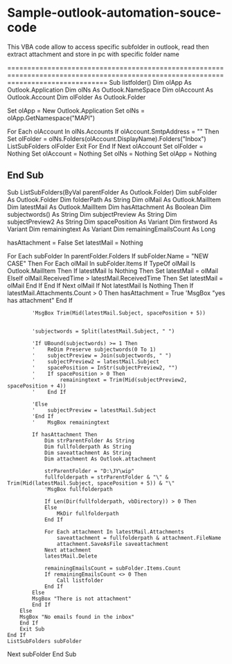 # Sample-outlook-automation-souce-code
This VBA code allow to access specific subfolder in outlook, read then extract attachment and store in pc with specific folder name

=====================================================================================================================================
Sub listfolder()
Dim olApp As Outlook.Application
Dim olNs As Outlook.NameSpace
Dim olAccount As Outlook.Account
Dim olFolder As Outlook.Folder

Set olApp = New Outlook.Application
Set olNs = olApp.GetNamespace("MAPI")

For Each olAccount In olNs.Accounts
If olAccount.SmtpAddress = "<primary email account>" Then
Set olFolder = olNs.Folders(olAccount.DisplayName).Folders("Inbox")
    ListSubFolders olFolder
    Exit For
End If
Next olAccount
Set olFolder = Nothing
Set olAccount = Nothing
Set olNs = Nothing
Set olApp = Nothing

End Sub
-----------------------------------------------------------------------------------------------------------------------------------
Sub ListSubFolders(ByVal parentFolder As Outlook.Folder)
Dim subFolder As Outlook.Folder
Dim folderPath As String
Dim olMail As Outlook.MailItem
Dim latestMail As Outlook.MailItem
Dim hasAttachment As Boolean
Dim subjectwords() As String
Dim subjectPreview As String
Dim subjectPreview2 As String
Dim spacePosition As Variant
Dim firstword As Variant
Dim remainingtext As Variant
Dim remainingEmailsCount As Long

hasAttachment = False
Set latestMail = Nothing

For Each subFolder In parentFolder.Folders
    If subFolder.Name = "NEW CASE" Then
        For Each olMail In subFolder.Items
            If TypeOf olMail Is Outlook.MailItem Then
                If latestMail Is Nothing Then
                    Set latestMail = olMail
                ElseIf olMail.ReceivedTime > latestMail.ReceivedTime Then
                    Set latestMail = olMail
                End If
            End If
        Next olMail
        If Not latestMail Is Nothing Then
            If latestMail.Attachments.Count > 0 Then
             hasAttachment = True
             'MsgBox "yes has attachment"
            End If
            
            'MsgBox Trim(Mid(latestMail.Subject, spacePosition + 5))
            
            
            'subjectwords = Split(latestMail.Subject, " ")
            
            'If UBound(subjectwords) >= 1 Then
            '    ReDim Preserve subjectwords(0 To 1)
            '    subjectPreview = Join(subjectwords, " ")
            '    subjectPreview2 = latestMail.Subject
            '    spacePosition = InStr(subjectPreview2, "")
            '    If spacePosition > 0 Then
            '        remainingtext = Trim(Mid(subjectPreview2, spacePosition + 4))
            '    End If

            'Else
            '    subjectPreview = latestMail.Subject
            'End If
            '    MsgBox remainingtext
                
            If hasAttachment Then
                Dim strParentFolder As String
                Dim fullfolderpath As String
                Dim saveattachment As String
                Dim attachment As Outlook.attachment
                
                strParentFolder = "D:\JY\wip"
                fullfolderpath = strParentFolder & "\" & Trim(Mid(latestMail.Subject, spacePosition + 5)) & "\"
                'MsgBox fullfolderpath
                
                If Len(Dir(fullfolderpath, vbDirectory)) > 0 Then
                Else
                    MkDir fullfolderpath
                End If
                
                For Each attachment In latestMail.Attachments
                    saveattachment = fullfolderpath & attachment.FileName
                    attachment.SaveAsFile saveattachment
                Next attachment
                latestMail.Delete
                
                remainingEmailsCount = subFolder.Items.Count
                If remainingEmailsCount <> 0 Then
                    Call listfolder
                End If
            Else
            MsgBox "There is not attachment"
            End If
        Else
        MsgBox "No emails found in the inbox"
        End If
        Exit Sub
    End If
    ListSubFolders subFolder
Next subFolder
End Sub

